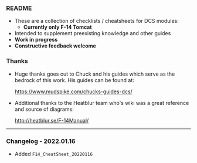 ### README

- These are a collection of checklists / cheatsheets for DCS modules:
  - **Currently only F-14 Tomcat**
- Intended to supplement preexisting knowledge and other guides
- **Work in progress**
- **Constructive feedback welcome**

### Thanks
- Huge thanks goes out to Chuck and his guides which serve as the bedrock of this work. His guides can be found at:

  https://www.mudspike.com/chucks-guides-dcs/

- Additional thanks to the Heatblur team who's wiki was a great reference and source of diagrams:

  http://heatblur.se/F-14Manual/

---
### Changelog - 2022.01.16
- Added `F14_CheatSheet_20220116`
